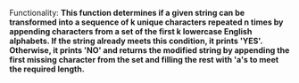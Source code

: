 Functionality: **This function determines if a given string can be transformed into a sequence of k unique characters repeated n times by appending characters from a set of the first k lowercase English alphabets. If the string already meets this condition, it prints 'YES'. Otherwise, it prints 'NO' and returns the modified string by appending the first missing character from the set and filling the rest with 'a's to meet the required length.**